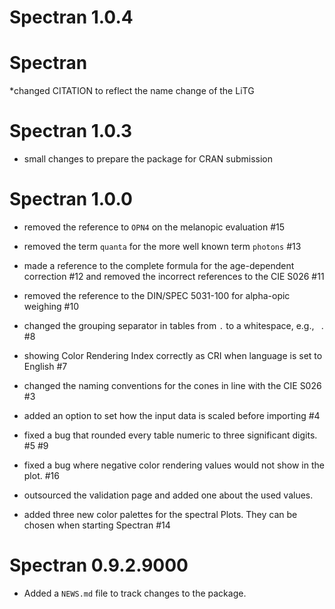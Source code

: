 # Spectran 1.0.4

# Spectran

*changed CITATION to reflect the name change of the LiTG

# Spectran 1.0.3

* small changes to prepare the package for CRAN submission

# Spectran 1.0.0

* removed the reference to `OPN4` on the melanopic evaluation #15

* removed the term `quanta` for the more well known term `photons` #13

* made a reference to the complete formula for the age-dependent correction #12 and removed the incorrect references to the CIE S026 #11

* removed the reference to the DIN/SPEC 5031-100 for alpha-opic weighing #10

* changed the grouping separator in tables from `.` to a whitespace, e.g., ` `. #8

* showing Color Rendering Index correctly as CRI when language is set to English #7

* changed the naming conventions for the cones in line with the CIE S026 #3

* added an option to set how the input data is scaled before importing #4

* fixed a bug that rounded every table numeric to three significant digits. #5 #9

* fixed a bug where negative color rendering values would not show in the plot. #16

* outsourced the validation page and added one about the used values.

* added three new color palettes for the spectral Plots. They can be chosen when starting Spectran #14

# Spectran 0.9.2.9000

* Added a `NEWS.md` file to track changes to the package.
